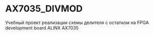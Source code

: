 # AX7035_DIVMOD
Учебный проект реализации схемы делителя с остатком на FPGA development board ALINX AX7035
